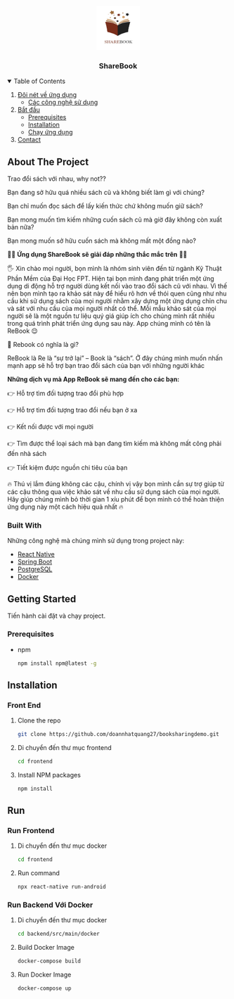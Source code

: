 <!-- PROJECT LOGO -->
<br />
<p align="center">
  <a href="https://github.com/othneildrew/Best-README-Template">
    <img src="frontend/assets/images/app_logo.jpg" alt="Logo" width="100" height="100">
  </a>

  <h3 align="center">ShareBook</h3>

<!-- TABLE OF CONTENTS -->
<details open="open">
  <summary>Table of Contents</summary>
  <ol>
    <li>
      <a href="#about-the-project">Đôi nét về ứng dụng</a>
      <ul>
        <li><a href="#built-with">Các công nghệ sử dụng</a></li>
      </ul>
    </li>
    <li>
      <a href="#getting-started">Bắt đầu</a>
      <ul>
        <li><a href="#prerequisites">Prerequisites</a></li>
        <li><a href="#installation">Installation</a></li>
        <li><a href="#run">Chạy ứng dụng</a></li>
      </ul>
    </li>
    <li><a href="#contact">Contact</a></li>
  </ol>
</details>

<!-- ABOUT THE PROJECT -->

## About The Project

Trao đổi sách với nhau, why not??

Bạn đang sở hữu quá nhiều sách cũ và không biết làm gì với chúng?

Bạn chỉ muốn đọc sách để lấy kiến thức chứ không muốn giữ sách?

Bạn mong muốn tìm kiếm những cuốn sách cũ mà giờ đây không còn xuất bản nữa?

Bạn mong muốn sở hữu cuốn sách mà không mất một đồng nào?

📙📙 **Ứng dụng ShareBook sẽ giải đáp những thắc mắc trên** 📙📙

🖐️ Xin chào mọi người, bọn mình là nhóm sinh viên đến từ ngành Kỹ Thuật Phần Mềm của Đại Học FPT. Hiện tại bọn mình đang phát triển một ứng dụng di động hỗ trợ người dùng kết nối vào trao đổi sách cũ với nhau. Vì thế nên bọn mình tạo ra khảo sát này để hiểu rõ hơn về thói quen cũng như nhu cầu khi sử dụng sách của mọi người nhằm xây dựng một ứng dụng chỉn chu và sát với nhu cầu của mọi người nhất có thể. Mỗi mẫu khảo sát của mọi người sẽ là một nguồn tư liệu quý giá giúp ích cho chúng mình rất nhiều trong quá trình phát triển ứng dụng sau này. App chúng mình có tên là ReBook 😌

👀 Rebook có nghĩa là gì?

ReBook là Re là “sự trở lại” – Book là “sách”. Ở đây chúng mình muốn nhấn mạnh app sẽ hỗ trợ bạn trao đổi sách của bạn với những người khác

**Những dịch vụ mà App ReBook sẽ mang đến cho các bạn:**

👉 Hỗ trợ tìm đối tượng trao đổi phù hợp

👉 Hỗ trợ tìm đối tượng trao đổi nếu bạn ở xa

👉 Kết nối được với mọi người

👉 Tìm được thể loại sách mà bạn đang tìm kiếm mà không mất công phải đến nhà sách

👉 Tiết kiệm được nguồn chi tiêu của bạn

🔥 Thú vị lắm đúng không các cậu, chính vị vậy bọn mình cần sự trợ giúp từ các cậu thông qua việc khảo sát về nhu cầu sử dụng sách của mọi người. Hãy giúp chúng mình bỏ thời gian 1 xíu phút để bọn mình có thể hoàn thiện ứng dụng này một cách hiệu quả nhất 🔥

### Built With

Những công nghệ mà chúng mình sử dụng trong project này:

- [React Native](https://reactnative.dev/)
- [Spring Boot](https://spring.io/projects/spring-boot)
- [PostgreSQL](https://www.postgresql.org/)
- [Docker](https://www.docker.com/)

<!-- GETTING STARTED -->

## Getting Started

Tiến hành cài đặt và chạy project.

### Prerequisites

- npm
  ```sh
  npm install npm@latest -g
  ```

## Installation

### Front End

1. Clone the repo
   ```sh
   git clone https://github.com/doannhatquang27/booksharingdemo.git
   ```
2. Di chuyển đến thư mục frontend
   ```sh
   cd frontend
   ```
3. Install NPM packages
   ```sh
   npm install
   ```

## Run

### Run Frontend

1. Di chuyển đến thư mục docker
   ```sh
   cd frontend
   ```
2. Run command
   ```sh
   npx react-native run-android
   ```

### Run Backend Với Docker

1. Di chuyển đến thư mục docker
   ```sh
   cd backend/src/main/docker
   ```
2. Build Docker Image
   ```sh
   docker-compose build
   ```
3. Run Docker Image
   ```sh
   docker-compose up
   ```
